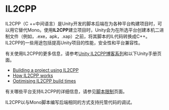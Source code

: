 # IL2CPP
IL2CPP（C ++中间语言）是Unity开发的脚本后端在为各种平台构建项目时，可以用它替代Mono。使用**IL2CPP**建立项目时，Unity会为在所选平台创建本机二进制文件（例如，.exe，apk，.xap）之前，将其脚本的IL代码转换成C++。 IL2CPP的一些用途包括提高Unity项目的性能，安全性和平台兼容性。

有关使用IL2CPP的更多信息，请参考[Unity IL2CPP博客系列](https://blogs.unity3d.com/2015/05/06/an-introduction-to-ilcpp-internals/?_ga=2.126088654.2135631044.1601045365-1096585399.1561227707)和以下Unity手册页面。
* [Building a project using IL2CPP](https://docs.unity3d.com/Manual/IL2CPP-BuildingProject.html)
* [How IL2CPP works](https://docs.unity3d.com/Manual/IL2CPP-HowItWorks.html)
* [Optimising IL2CPP build times](https://docs.unity3d.com/Manual/IL2CPP-OptimizingBuildTimes.html)

有关哪些平台支持IL2CPP的详细信息，请参见[脚本限制](https://docs.unity3d.com/Manual/ScriptingRestrictions.html)页面。

IL2CPP以与Mono脚本编写后端相同的方式支持托管代码的调试。